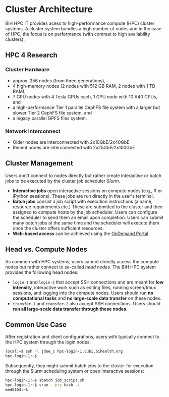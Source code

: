 # Cluster Architecture

BIH HPC IT provides acess to high-performance compute (HPC) cluster systems.
A cluster system bundles a high number of nodes and in the case of HPC, the focus is on performance (with contrast to high availability clusters).

## HPC 4 Research

### Cluster Hardware

- approx. 256 nodes (from three generations),
- 4 high-memory nodes (2 nodes with 512 GB RAM, 2 nodes with 1 TB RAM),
- 7 GPU nodes with 4 Tesla GPUs each, 1 GPU node with 10 A40 GPUs, and
- a high-performance Tier 1 parallel CephFS file system with a larger but slower Tier 2 CephFS file system, and
- a legacy parallel GPFS files system.

### Network Interconnect

- Older nodes are interconnected with 2x10GbE/2x40GbE
- Recent nodes are interconnected with 2x25GbE/2x100GbE

## Cluster Management

Users don't connect to nodes directly but rather create interactive or batch jobs to be executed by the cluster job scheduler *Slurm*.

- **Interactive jobs** open interactive sessions on compute nodes (e.g., R or iPython sessions).
  These jobs are run directly in the user's terminal.
- **Batch jobs** consist a job script with execution instructions (a name, resource requirements etc.)
  These are submitted to the cluster and then assigned to compute hosts by the job scheduler.
  Users can configure the scheduler to send them an email upon completion.
  Users can submit many batch jobs at the same time and the scheduler will execute them once the cluster offers sufficient resources.
- **Web-based access** can be achieved using the [OnDemand Portal](../ondemand/overview.md)

## Head vs. Compute Nodes

As common with HPC systems, users cannot directly access the compute nodes but rather connect to so-called *head nodes*.
The BIH HPC system provides the following head nodes:

- `login-1` and `login-2` that accept SSH connections and are meant for **low intensity**, interactive work such as editing files, running screen/tmux sessions, and logging into the compute nodes.
  Users should run **no computational tasks** and **no large-scale data transfer** on these nodes.
- `transfer-1` and `transfer-2` also accept SSH connections.
  Users should **run all large-scale data transfer through these nodes.**

## Common Use Case

After registration and client configurations, users with typically connect to the HPC system through the login nodes:

```bash
local:~$ ssh -l jdoe_c hpc-login-1.cubi.bihealth.org
hpc-login-1:~$
```

Subsequently, they might submit batch jobs to the cluster for execution through the Slurm scheduling system or open interactive sessions:

```bash
hpc-login-1:~$ sbatch job_script.sh
hpc-login-1:~$ srun --pty bash -i
med0104:~$
```
